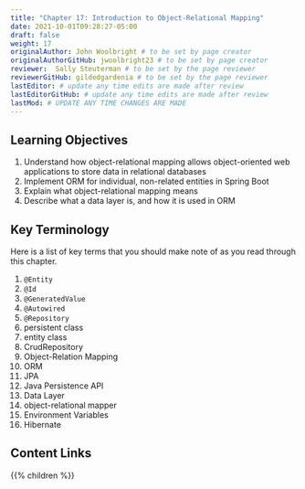 ```yaml
---
title: "Chapter 17: Introduction to Object-Relational Mapping"
date: 2021-10-01T09:28:27-05:00
draft: false
weight: 17
originalAuthor: John Woolbright # to be set by page creator
originalAuthorGitHub: jwoolbright23 # to be set by page creator
reviewer:  Sally Steuterman # to be set by the page reviewer
reviewerGitHub: gildedgardenia # to be set by the page reviewer
lastEditor: # update any time edits are made after review
lastEditorGitHub: # update any time edits are made after review
lastMod: # UPDATE ANY TIME CHANGES ARE MADE
---
```


## Learning Objectives

1. Understand how object-relational mapping allows object-oriented web applications to store data in relational databases
1. Implement ORM for individual, non-related entities in Spring Boot
1. Explain what object-relational mapping means
1. Describe what a data layer is, and how it is used in ORM

## Key Terminology

Here is a list of key terms that you should make note of as you read through this chapter.

1. `@Entity`
1. `@Id`
1. `@GeneratedValue`
1. `@Autowired`
1. `@Repository`
1. persistent class
1. entity class
1. CrudRepository
1. Object-Relation Mapping
1. ORM
1. JPA
1. Java Persistence API
1. Data Layer
1. object-relational mapper
1. Environment Variables
1. Hibernate

## Content Links

{{% children %}}
